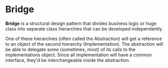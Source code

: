# Bridge

**Bridge** is a structural design pattern that divides business logic or huge class into separate class hierarchies that can be developed independently. 

One of these hierarchies (often called the Abstraction) will get a reference to an object of the second hierarchy (Implementation). The abstraction will be able to delegate some (sometimes, most) of its calls to the implementations object. Since all implementation will have a common interface, they'd be interchangeable inside the abstraction. 